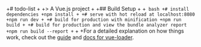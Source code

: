 +# todo-list
+
+> A Vue.js project
+
+## Build Setup
+
+``` bash
+# install dependencies
+npm install
+
+# serve with hot reload at localhost:8080
+npm run dev
+
+# build for production with minification
+npm run build
+
+# build for production and view the bundle analyzer report
+npm run build --report
+```
+
+For a detailed explanation on how things work, check out the [guide](http://vuejs-templates.github.io/webpack/) and [docs for vue-loader](http://vuejs.github.io/vue-loader).
